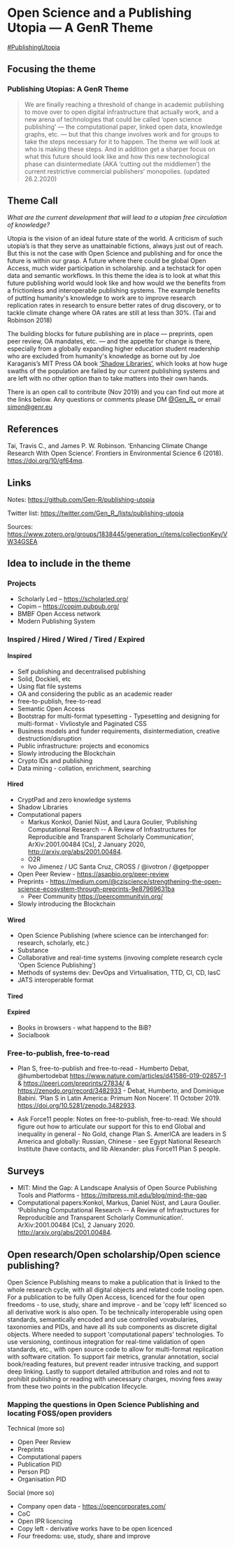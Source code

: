 # Open Science and a Publishing Utopia — A GenR Theme

[#PublishingUtopia](https://twitter.com/search?q=%23PublishingUtopia&src=typed_query&f=live)

## Focusing the theme

### Publishing Utopias: A GenR Theme

> We are finally reaching a threshold of change in academic publishing to move over to open digital infrastructure that actually work, and a new arena of technologies that could be called ‘open science publishing’ — the computational paper, linked open data, knowledge graphs, etc. — but that this change involves work and for groups to take the steps necessary for it to happen. 
The theme we will look at who is making these steps. And in addition get a sharper focus on what this future should look like and how this new technological phase can disintermediate (AKA ‘cutting out the middlemen’) the current restrictive commercial publishers' monopolies. (updated 26.2.2020)

## Theme Call

_What are the current development that will lead to a utopian free circulation of knowledge?_

Utopia is the vision of an ideal future state of the world. A criticism of such utopia’s is that they serve as  unattainable fictions, always just out of reach. But this is not the case with Open Science and publishing and for once the future is within our grasp. A future where there could be global Open Access, much wider participation in scholarship. and a techstack for open data and semantic workflows. 
In this theme the idea is to look at what this future publishing world would look like and how would we the benefits from a frictionless and interoperable publishing systems. The example benefits of putting humanity's knowledge to work are to improve research replication rates in research to ensure better rates of drug discovery, or to tackle climate change where OA rates are still at less than 30%. (Tai and Robinson 2018)

The building blocks for future publishing are in place — preprints, open peer review, OA mandates, etc. —  and the appetite for change is there, especially from a globally expanding higher education student readership who are excluded from humanity's knowledge as borne out by Joe Karaganis’s MIT Press OA book [‘Shadow Libraries’](https://mitpress.mit.edu/books/shadow-libraries), which looks at how huge swaths of the population are failed by our current publishing systems and are left with no other option than to take matters into their own hands.

There is an open call to contribute (Nov 2019) and you can find out more at the links below. Any questions or comments please DM [@Gen_R_](https://twitter.com/Gen_R_) or email [simon@genr.eu](mailto:simon@genr.eu) 

## References

Tai, Travis C., and James P. W. Robinson. ‘Enhancing Climate Change Research With Open Science’. Frontiers in Environmental Science 6 (2018). https://doi.org/10/gf64mq.

## Links
Notes: https://github.com/Gen-R/publishing-utopia

Twitter list: https://twitter.com/Gen_R_/lists/publishing-utopia

Sources: https://www.zotero.org/groups/1838445/generation_r/items/collectionKey/VW34GSEA

## Idea to include in the theme 

### Projects

 - Scholarly Led &ndash; https://scholarled.org/
 - Copim &ndash; https://copim.pubpub.org/
 - BMBF Open Access network
 - Modern Publishing System
 
### Inspired / Hired / Wired / Tired / Expired 

#### Inspired 

 - Self publishing and decentralised publishing 
  - Solid, Dockieli, etc
  - Using flat file systems
 - OA and considering the public as an academic reader
 - free-to-publish, free-to-read
 - Semantic Open Access
 - Bootstrap for multi-format typesetting - Typesetting and designing for multi-format - Vivliostyle and Paginated CSS
 - Business models and funder requirements, disintermediation, creative destruction/disruption
 - Public infrastructure: projects and economics
 - Slowly introducing the Blockchain
 - Crypto IDs and publishing
 - Data mining - collation, enrichment, searching

#### Hired

 - CryptPad and zero knowledge systems
 - Shadow Libraries
 - Computational papers
   - Markus Konkol, Daniel Nüst, and Laura Goulier, ‘Publishing Computational Research -- A Review of Infrastructures for Reproducible and Transparent Scholarly Communication’, ArXiv:2001.00484 [Cs], 2 January 2020, http://arxiv.org/abs/2001.00484.
   - O2R
   - Ivo Jimenez / UC Santa Cruz, CROSS / @ivotron / @getpopper 
 - Open Peer Review - https://asapbio.org/peer-review
 - Preprints - https://medium.com/@cziscience/strengthening-the-open-science-ecosystem-through-preprints-9e87969631ba
   - Peer Community https://peercommunityin.org/
 - Slowly introducing the Blockchain

#### Wired

 - Open Science Publishing (where science can be interchanged for: research, scholarly, etc.)
 - Substance
 - Collaborative and real-time systems (invoving complete research cycle 'Open Science Publishing')
 - Methods of systems dev: DevOps and Virtualisation, TTD, CI, CD, IasC
 - JATS interoperable format
 
#### Tired



#### Expired

 - Books in browsers - what happend to the BiB?
 - Socialbook
 
### Free-to-publish, free-to-read 
 
 - Plan S, free-to-publish and free-to-read - Humberto Debat, @humbertodebat https://www.nature.com/articles/d41586-019-02857-1 & https://peerj.com/preprints/27834/ & https://zenodo.org/record/3482933 - Debat, Humberto, and Dominique Babini. ‘Plan S in Latin America: Primum Non Nocere’. 11 October 2019. https://doi.org/10.5281/zenodo.3482933.
 
- Ask Force11 people: Notes on free-to-publish, free-to-read:  We should figure out how to articulate our support for this to end Global and inequality in general - No Gold, change Plan S. AmerICA are leaders in S America and globally: Russian, Chinese - see Egypt National Research Institute (have contacts, and lib Alexander: plus Force11 Plan S people.

 
## Surveys

 - MIT: Mind the Gap: A Landscape Analysis of Open Source Publishing Tools and Platforms - https://mitpress.mit.edu/blog/mind-the-gap
 - Computational papers:Konkol, Markus, Daniel Nüst, and Laura Goulier. ‘Publishing Computational Research -- A Review of Infrastructures for Reproducible and Transparent Scholarly Communication’. ArXiv:2001.00484 [Cs], 2 January 2020. http://arxiv.org/abs/2001.00484.


## Open research/Open scholarship/Open science publishing?

Open Science Publishing means to make a publication that is linked to the whole research cycle, with all digital objects and related code tooling open. For a publication to be fully Open Access, licenced for the four open freedoms - to use, study, share and improve - and be 'copy left' licenced so all derivative work is also open. To be technically interoperable using open standards, semantically encoded and use controlled vovabularies, taxonomies and PIDs, and have all its sub components as discrete digital objects. Where needed to support 'computational papers' technologies. To use versioning, continous integration for real-time validation of open standards, etc., with open source code to allow for multi-format replication with software citation. To support fair metrics, granular annotation, social book/reading features, but prevent reader intrusive tracking, and support deep linking. Lastly to support detailed attribution and roles and not to prohibit publishing or reading with unecessary charges, moving fees away from these two points in the publcation lifecycle. 

### Mapping the questions in Open Science Publishing and locating FOSS/open providers 

Technical (more so)

 - Open Peer Review
 - Preprints
 - Computational papers
 - Publication PID
 - Person PID
 - Organisation PID
 
Social (more so)

 - Company open data - https://opencorporates.com/
 - CoC
 - Open IPR licencing
 - Copy left - derivative works have to be open licenced
 - Four freedoms: use, study, share and improve
 


